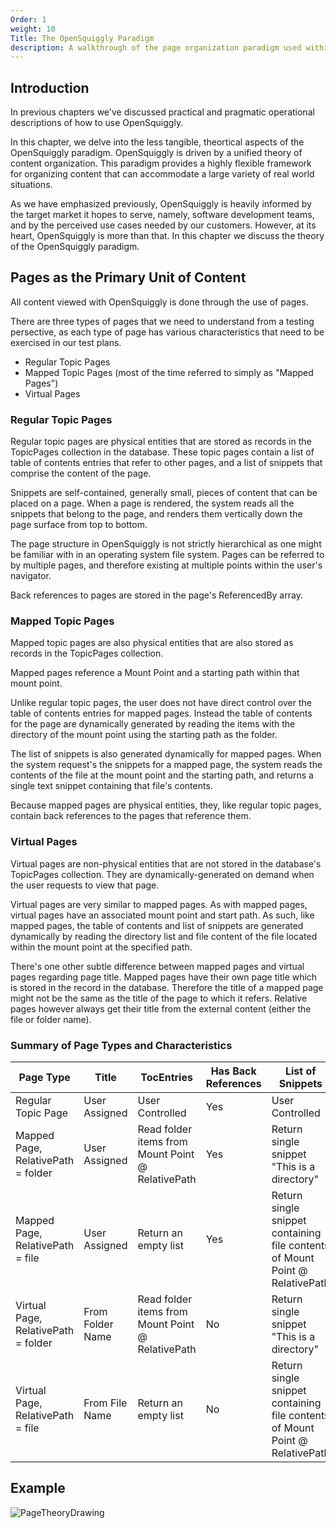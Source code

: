 ```yaml
---
Order: 1
weight: 10
Title: The OpenSquiggly Paradigm
description: A walkthrough of the page organization paradigm used within OpenSquiggly.
---
```

## Introduction

In previous chapters we've discussed practical and pragmatic operational descriptions
of how to use OpenSquiggly.

In this chapter, we delve into the less tangible, theortical aspects of the OpenSquiggly
paradigm. OpenSquiggly is driven by a unified theory of content organization. This paradigm
provides a highly flexible framework for organizing content that can accommodate a large
variety of real world situations.

As we have emphasized previously, OpenSquiggly is heavily informed by the target market
it hopes to serve, namely, software development teams, and by the perceived use cases needed
by our customers. However, at its heart, OpenSquiggly is more than that. In this chapter
we discuss the theory of the OpenSquiggly paradigm.

## Pages as the Primary Unit of Content

All content viewed with OpenSquiggly is done through the use of pages.

There are three types of pages that we need to understand from a testing persective, as each type
of page has various characteristics that need to be exercised in our test plans.

* Regular Topic Pages
* Mapped Topic Pages (most of the time referred to simply as "Mapped Pages")
* Virtual Pages

### Regular Topic Pages

Regular topic pages are physical entities that are stored as records in the TopicPages collection in the
database. These topic pages contain a list of table of contents entries that refer to other pages, and
a list of snippets that comprise the content of the page.

Snippets are self-contained, generally small, pieces of content that can be placed on a page. When a page
is rendered, the system reads all the snippets that belong to the page, and renders them vertically down
the page surface from top to bottom.

The page structure in OpenSquiggly is not strictly hierarchical as one might be familiar with in an
operating system file system. Pages can be referred to by multiple pages, and therefore existing at
multiple points within the user's navigator.

Back references to pages are stored in the page's ReferencedBy array.

### Mapped Topic Pages

Mapped topic pages are also physical entities that are also stored as records in the TopicPages collection.

Mapped pages reference a Mount Point and a starting path within that mount point.

Unlike regular topic pages, the user does not have direct control over the table of contents entries for
mapped pages. Instead the table of contents for the page are dynamically generated by reading the items
with the directory of the mount point using the starting path as the folder.

The list of snippets is also generated dynamically for mapped pages. When the system request's the snippets
for a mapped page, the system reads the contents of the file at the mount point and the starting path, and
returns a single text snippet containing that file's contents.

Because mapped pages are physical entities, they, like regular topic pages, contain back references to
the pages that reference them.

### Virtual Pages

Virtual pages are non-physical entities that are not stored in the database's TopicPages collection. They
are dynamically-generated on demand when the user requests to view that page.

Virtual pages are very similar to mapped pages. As with mapped pages, virtual pages have an associated
mount point and start path. As such, like mapped pages, the table of contents and list of snippets are
generated dynamically by reading the directory list and file content of the file located within the
mount point at the specified path.

There's one other subtle difference between mapped pages and virtual pages regarding page title. Mapped
pages have their own page title which is stored in the record in the database. Therefore the title of
a mapped page might not be the same as the title of the page to which it refers. Relative pages however
always get their title from the external content (either the file or folder name).

### Summary of Page Types and Characteristics

| Page Type                           | Title            | TocEntries                                        | Has Back References | List of Snippets                                                             |
| ---------                           | -------------    | ----------                                        | ------------------- | ----------------                                                             |
| Regular Topic Page                  | User Assigned    | User Controlled                                   | Yes                 | User Controlled                                                              |
| Mapped Page, RelativePath = folder  | User Assigned    | Read folder items from Mount Point @ RelativePath | Yes                 | Return single snippet "This is a directory"                                  |
| Mapped Page, RelativePath = file    | User Assigned    | Return an empty list                              | Yes                 | Return single snippet containing file contents of Mount Point @ RelativePath |
| Virtual Page, RelativePath = folder | From Folder Name | Read folder items from Mount Point @ RelativePath | No                  | Return single snippet "This is a directory"                                  |
| Virtual Page, RelativePath = file   | From File Name   | Return an empty list                              | No                  | Return single snippet containing file contents of Mount Point @ RelativePath |

## Example

![PageTheoryDrawing](https://share.balsamiq.com/c/naxoCiucUULrsT5EdxrmHU.png)

